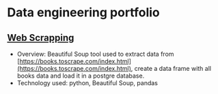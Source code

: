 # Data engineering portfolio

## [Web Scrapping](https://github.com/jberti/web-scraping)
- Overview: Beautiful Soup tool used to extract data from [https://books.toscrape.com/index.html](https://books.toscrape.com/index.html), create a data frame with all books data and load it in a postgre database.
- Technology used: python, Beautiful Soup, pandas
